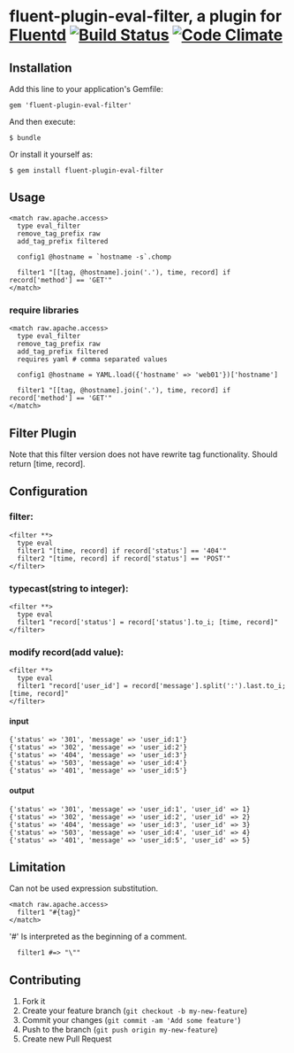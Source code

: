 # fluent-plugin-eval-filter, a plugin for [Fluentd](http://fluentd.org) [![Build Status](https://travis-ci.org/ephemeralsnow/fluent-plugin-eval-filter.png?branch=master)](https://travis-ci.org/ephemeralsnow/fluent-plugin-eval-filter) [![Code Climate](https://codeclimate.com/github/ephemeralsnow/fluent-plugin-eval-filter.png)](https://codeclimate.com/github/ephemeralsnow/fluent-plugin-eval-filter)

## Installation

Add this line to your application's Gemfile:

    gem 'fluent-plugin-eval-filter'

And then execute:

    $ bundle

Or install it yourself as:

    $ gem install fluent-plugin-eval-filter

## Usage

```
<match raw.apache.access>
  type eval_filter
  remove_tag_prefix raw
  add_tag_prefix filtered

  config1 @hostname = `hostname -s`.chomp

  filter1 "[[tag, @hostname].join('.'), time, record] if record['method'] == 'GET'"
</match>
```

### require libraries
```
<match raw.apache.access>
  type eval_filter
  remove_tag_prefix raw
  add_tag_prefix filtered
  requires yaml # comma separated values

  config1 @hostname = YAML.load({'hostname' => 'web01'})['hostname']

  filter1 "[[tag, @hostname].join('.'), time, record] if record['method'] == 'GET'"
</match>
```

## Filter Plugin

Note that this filter version does not have rewrite tag functionality.
Should return [time, record].

## Configuration


### filter:

    <filter **>
      type eval
      filter1 "[time, record] if record['status'] == '404'"
      filter2 "[time, record] if record['status'] == 'POST'"
    </filter>


### typecast(string to integer):

    <filter **>
      type eval
      filter1 "record['status'] = record['status'].to_i; [time, record]"
    </filter>

### modify record(add value):

    <filter **>
      type eval
      filter1 "record['user_id'] = record['message'].split(':').last.to_i; [time, record]"
    </filter>

#### input
    {'status' => '301', 'message' => 'user_id:1'}
    {'status' => '302', 'message' => 'user_id:2'}
    {'status' => '404', 'message' => 'user_id:3'}
    {'status' => '503', 'message' => 'user_id:4'}
    {'status' => '401', 'message' => 'user_id:5'}

#### output
    {'status' => '301', 'message' => 'user_id:1', 'user_id' => 1}
    {'status' => '302', 'message' => 'user_id:2', 'user_id' => 2}
    {'status' => '404', 'message' => 'user_id:3', 'user_id' => 3}
    {'status' => '503', 'message' => 'user_id:4', 'user_id' => 4}
    {'status' => '401', 'message' => 'user_id:5', 'user_id' => 5}



## Limitation

Can not be used expression substitution.
```
<match raw.apache.access>
  filter1 "#{tag}"
</match>
```

'#' Is interpreted as the beginning of a comment.
```
  filter1 #=> "\""
```

## Contributing

1. Fork it
2. Create your feature branch (`git checkout -b my-new-feature`)
3. Commit your changes (`git commit -am 'Add some feature'`)
4. Push to the branch (`git push origin my-new-feature`)
5. Create new Pull Request
